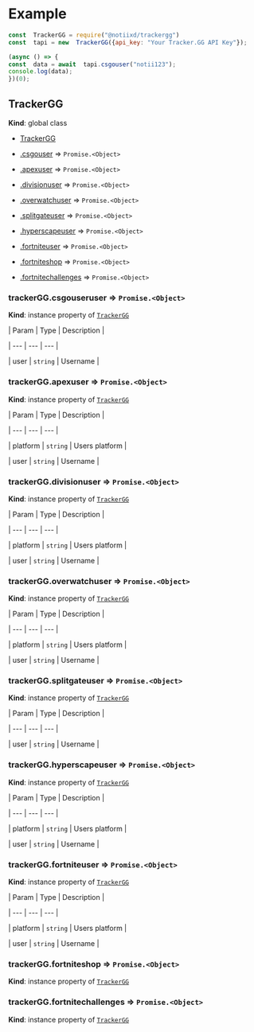 
<a  name="TrackerGG"></a>

 # Example
```javascript
const  TrackerGG = require("@notiixd/trackergg")
const  tapi = new  TrackerGG({api_key: "Your Tracker.GG API Key"});

(async () => {
const  data = await  tapi.csgouser("notii123");
console.log(data);
})(0);
```

## TrackerGG

**Kind**: global class

  

*  [TrackerGG](#TrackerGG)

*  [.csgouser](#TrackerGG+csgo) ⇒ <code>Promise.&lt;Object&gt;</code>

*  [.apexuser](#TrackerGG+apex) ⇒ <code>Promise.&lt;Object&gt;</code>

*  [.divisionuser](#TrackerGG+division) ⇒ <code>Promise.&lt;Object&gt;</code>

*  [.overwatchuser](#TrackerGG+overwatch) ⇒ <code>Promise.&lt;Object&gt;</code>

*  [.splitgateuser](#TrackerGG+splitgate) ⇒ <code>Promise.&lt;Object&gt;</code>

*  [.hyperscapeuser](#TrackerGG+hyperscape) ⇒ <code>Promise.&lt;Object&gt;</code>

*  [.fortniteuser](#TrackerGG+fortnite) ⇒ <code>Promise.&lt;Object&gt;</code>

*  [.fortniteshop](#TrackerGG+fortniteshop) ⇒ <code>Promise.&lt;Object&gt;</code>

*  [.fortnitechallenges](#TrackerGG+fortnitechallenges) ⇒ <code>Promise.&lt;Object&gt;</code>

  

<a  name="TrackerGG+csgo"></a>

  

### trackerGG.csgouseruser ⇒ <code>Promise.&lt;Object&gt;</code>

**Kind**: instance property of [<code>TrackerGG</code>](#TrackerGG)

  

| Param | Type | Description |

| --- | --- | --- |

| user | <code>string</code> | Username |

  

<a  name="TrackerGG+apex"></a>

  

### trackerGG.apexuser ⇒ <code>Promise.&lt;Object&gt;</code>

**Kind**: instance property of [<code>TrackerGG</code>](#TrackerGG)

  

| Param | Type | Description |

| --- | --- | --- |

| platform | <code>string</code> | Users platform |

| user | <code>string</code> | Username |

  

<a  name="TrackerGG+division"></a>

  

### trackerGG.divisionuser ⇒ <code>Promise.&lt;Object&gt;</code>

**Kind**: instance property of [<code>TrackerGG</code>](#TrackerGG)

  

| Param | Type | Description |

| --- | --- | --- |

| platform | <code>string</code> | Users platform |

| user | <code>string</code> | Username |

  

<a  name="TrackerGG+overwatch"></a>

  

### trackerGG.overwatchuser ⇒ <code>Promise.&lt;Object&gt;</code>

**Kind**: instance property of [<code>TrackerGG</code>](#TrackerGG)

  

| Param | Type | Description |

| --- | --- | --- |

| platform | <code>string</code> | Users platform |

| user | <code>string</code> | Username |

  

<a  name="TrackerGG+splitgate"></a>

  

### trackerGG.splitgateuser ⇒ <code>Promise.&lt;Object&gt;</code>

**Kind**: instance property of [<code>TrackerGG</code>](#TrackerGG)

  

| Param | Type | Description |

| --- | --- | --- |

| user | <code>string</code> | Username |

  

<a  name="TrackerGG+hyperscape"></a>

  

### trackerGG.hyperscapeuser ⇒ <code>Promise.&lt;Object&gt;</code>

**Kind**: instance property of [<code>TrackerGG</code>](#TrackerGG)

  

| Param | Type | Description |

| --- | --- | --- |

| platform | <code>string</code> | Users platform |

| user | <code>string</code> | Username |


<a  name="TrackerGG+fortnite"></a>

  

### trackerGG.fortniteuser ⇒ <code>Promise.&lt;Object&gt;</code>

**Kind**: instance property of [<code>TrackerGG</code>](#TrackerGG)

  

| Param | Type | Description |

| --- | --- | --- |

| platform | <code>string</code> | Users platform |

| user | <code>string</code> | Username |


<a  name="TrackerGG+fortniteshop"></a>

  

### trackerGG.fortniteshop ⇒ <code>Promise.&lt;Object&gt;</code>

**Kind**: instance property of [<code>TrackerGG</code>](#TrackerGG)


<a  name="TrackerGG+fortnitechallenges"></a>

  

### trackerGG.fortnitechallenges ⇒ <code>Promise.&lt;Object&gt;</code>

**Kind**: instance property of [<code>TrackerGG</code>](#TrackerGG)
